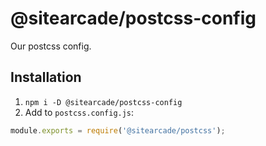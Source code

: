 # @sitearcade/postcss-config

Our postcss config.

## Installation

1. `npm i -D @sitearcade/postcss-config`
2. Add to `postcss.config.js`:

```js
module.exports = require('@sitearcade/postcss');
```
